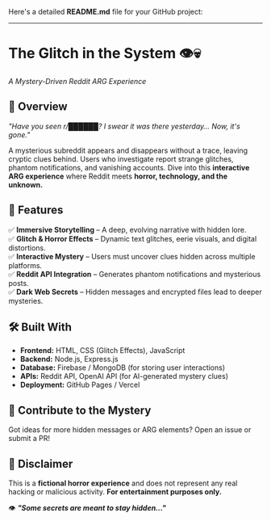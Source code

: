 Here's a detailed **README.md** file for your GitHub project:  

---

# **The Glitch in the System** 👁️💀  
_A Mystery-Driven Reddit ARG Experience_  

## **📖 Overview**  
*"Have you seen r/██████? I swear it was there yesterday… Now, it's gone."*  

A mysterious subreddit appears and disappears without a trace, leaving cryptic clues behind. Users who investigate report strange glitches, phantom notifications, and vanishing accounts. Dive into this **interactive ARG experience** where Reddit meets **horror, technology, and the unknown.**  

## **🚀 Features**  
✅ **Immersive Storytelling** – A deep, evolving narrative with hidden lore.  
✅ **Glitch & Horror Effects** – Dynamic text glitches, eerie visuals, and digital distortions.  
✅ **Interactive Mystery** – Users must uncover clues hidden across multiple platforms.  
✅ **Reddit API Integration** – Generates phantom notifications and mysterious posts.  
✅ **Dark Web Secrets** – Hidden messages and encrypted files lead to deeper mysteries.  

## **🛠️ Built With**  
- **Frontend:** HTML, CSS (Glitch Effects), JavaScript  
- **Backend:** Node.js, Express.js  
- **Database:** Firebase / MongoDB (for storing user interactions)  
- **APIs:** Reddit API, OpenAI API (for AI-generated mystery clues)  
- **Deployment:** GitHub Pages / Vercel  

## **🔮 Contribute to the Mystery**  
Got ideas for more hidden messages or ARG elements? Open an issue or submit a PR!  

## **📜 Disclaimer**  
This is a **fictional horror experience** and does not represent any real hacking or malicious activity. **For entertainment purposes only.**  

👁️ **_"Some secrets are meant to stay hidden..."_**  

